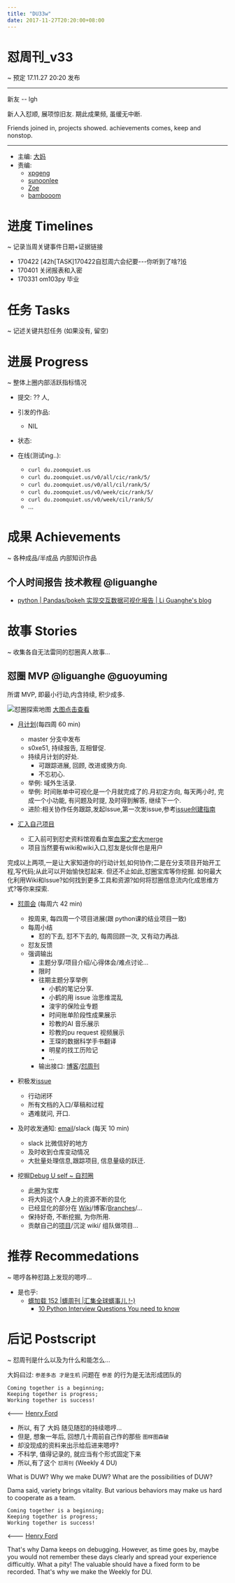 ```yaml
---
title: "DU33w"
date: 2017-11-27T20:20:00+08:00
---
```


# 怼周刊\_v33
\~ 预定 17.11.27 20:20 发布

---- 
新友
   -- lgh

新人入怼顺, 展项惊旧友.
期此成果频, 虽缓无中断.

Friends joined in, projects showed.
achievements comes, keep and nonstop.

---- 

- 主编: [大妈][1]
- 责编:
	+ [xpgeng][2]
	+ [sunoonlee][3]
	+ [Zoe][4]
	+ [bambooom][5]

# 进度 Timelines
\~ 记录当周关键事件日期+证据链接

- 170422 [42h\[TASK]170422自怼周六会纪要---你听到了啥?][6]
- 170401 关闭报表和入密
- 170331 om103py 毕业

# 任务 Tasks
\~ 记述关键共怼任务 (如果没有, 留空)




# 进展 Progress
\~ 整体上圈内部活跃指标情况

- 提交: ?? 人,
- 引发的作品:
	+ NIL
- 状态:


- 在线(测试ing..):
	+ `curl du.zoomquiet.us`
	+ `curl du.zoomquiet.us/v0/all/cic/rank/5/`
	+ `curl du.zoomquiet.us/v0/all/cil/rank/5/`
	+ `curl du.zoomquiet.us/v0/week/cic/rank/5/`
	+ `curl du.zoomquiet.us/v0/week/cil/rank/5/`
	+ ...


# 成果 Achievements
\~ 各种成品/半成品 内部知识作品
## 个人时间报告 技术教程 @liguanghe
- [python | Pandas/bokeh 实现交互数据可视化报告 | Li Guanghe's blog][7]

# 故事 Stories
\~ 收集各自无法雷同的怼圈真人故事...

## 怼圈 MVP @liguanghe @guoyuming

所谓 MVP, 即最小行动,内含持续, 积少成多. 

![怼圈探索地图][image-1]
[大图点击查看][8]
- [月计划][9](每四周 60 min)
	- master 分支中发布
	- s0xe51, 持续报告, 互相督促. 
	- 持续月计划的好处. 
		- 可跟踪进展, 回顾, 改进或换方向.
		- 不忘初心.  
	- 举例: 域外生活录.
	- 举例: 时间账单中可视化是一个月就完成了的.月初定方向, 每天两小时, 完成一个小功能, 有问题及时提, 及时得到解答, 继续下一个. 
	- 进阶:相关协作任务跟踪,发起Issue,第一次发issue,参考[issue创建指南][10]

- [汇入自己项目][11]
	- 汇入前可到怼史资料馆观看血案[血案之宏大merge][12]
	- 项目当然要有wiki和wiki入口,怼友是伙伴也是用户

完成以上两项,一是让大家知道你的行动计划,如何协作;二是在分支项目开始开工程,写代码;从此可以开始愉快怼起来. 但还不止如此,怼圈宝库等你挖掘. 如何最大化利用Wiki和Issue?如何找到更多工具和资源?如何将怼圈信息流内化成思维方式?等你来探索. 

- [怼周会][13] (每周六 42 min)
	- 按周来, 每四周一个项目进展(跟 python课的结业项目一致)
	- 每周小结
		- 怼的下去, 怼不下去的, 每周回顾一次, 又有动力再战.
	- 怼友反馈
	- 强调输出
		- 主题分享/项目介绍/心得体会/难点讨论...
		- 限时
		- 往期主题分享举例
			- 小鹤的笔记分享. 
			- 小鹤的用 issue 治思维混乱
			- 浚宇的保险业专题
			- 时间账单阶段性成果展示
			- 珍教的AI 音乐展示
			- 珍教的pu request 视频展示
			- 王琛的数据科学手书翻译
			- 明星的找工历险记
			- ...
		- 输出接口: [博客][14]/[怼周刊][15]

- 积极发[issue][16] 
	- 行动闭环
	- 所有文档的入口/草稿和过程
	- 遇难就问, 开口. 

- 及时收发通知: [email][17]/slack (每天 10 min)
	- slack 比微信好的地方
	- 及时收到仓库变动情况
	- 大批量处理信息,跟踪项目, 信息量级的跃迁. 

- 挖掘[Debug U self \~ 自怼圈][18]
	- 此圈为宝库
	- 将大妈这个人身上的资源不断的显化
	- 已经显化的部分在 [Wiki][19]/博客/[Branches][20]/... 
	- 保持好奇, 不断挖掘, 为你所用. 
	- 贡献自己的[项目][21]/沉淀 wiki/ 组队做项目...



# 推荐 Recommedations
\~ 嗯哼各种怼路上发现的嗯哼...

- 是也乎:
	+ [蠎加载 152 |蠎周刊 |汇集全球蠎事儿 !-)][22]
		* [10 Python Interview Questions You need to know][23]


# 后记 Postscript
\~ 怼周刊是什么以及为什么和能怎么...

大妈曰过: `参差多态 才是生机`
问题在 `参差` 的行为是无法形成团队的

	Coming together is a beginning; 
	Keeping together is progress; 
	Working together is success!

\<--- [Henry Ford][24]

- 所以, 有了 大妈 随见随怼的持续嗯哼...
- 但是, 想象一年后, 回想几十周前自己作的那些 `图样图森破` 
- 却没现成的资料来出示给后进来嗯哼?
- 不科学, 值得记录的, 就应当有个形式固定下来
- 所以,有了这个 `怼周刊` (Weekly 4 DU)

What is DUW?
Why we make DUW?
What are the possibilities of DUW?

Dama said, variety brings vitality.
But various behaviors may make us hard to cooperate as a team.

	Coming together is a beginning; 
	Keeping together is progress; 
	Working together is success!

\<--- [Henry Ford][25]

That's why Dama keeps on debugging.
However, as time goes by, maybe you would not remember these days clearly and spread your experience difficultly.
What a pity!
The valuable should have a fixed form to be recorded.
That's why we make the Weekly for DU.



[1]:	http://du.zoomquiet.io/2014-02/ac0-zq/
[2]:	http://du.zoomquiet.io/2017-04/about-xpgeng/
[3]:	http://du.zoomquiet.io/2017-04/about-sunoonlee/
[4]:	http://du.zoomquiet.io/2017-04/about-zoe/
[5]:	http://du.zoomquiet.io/2017-04/about-bambooom/
[6]:	https://github.com/DebugUself/du4proto/issues/72
[7]:	https://liguanghe.github.io/2017/11/21/PythonSumType/
[8]:	https://ws4.sinaimg.cn/large/006tKfTcgy1flse2nl7slj30zo0ay40t.jpg
[9]:	https://github.com/DebugUself/du4proto
[10]:	https://github.com/DebugUself/du4proto/wiki/HbUsageIssue
[11]:	https://github.com/DebugUself/du4proto/wiki/HbUsageGithubBranch
[12]:	https://github.com/DebugUself/du4proto/issues/191
[13]:	https://github.com/DebugUself/du4proto/wiki/DUMeeting
[14]:	https://github.com/DebugUself/debuguself.github.io/tree/master/_posts
[15]:	https://github.com/DebugUself/du4proto/wiki/DUWeekly
[16]:	https://github.com/DebugUself/du4proto/wiki/HbUsageIssue
[17]:	https://github.com/DebugUself/du4proto/wiki/HbGmail4maillist
[18]:	https://github.com/DebugUself
[19]:	https://github.com/DebugUself/du4proto/wiki
[20]:	https://github.com/DebugUself/du4proto/branches
[21]:	https://github.com/DebugUself/du4proto/wiki/DUAch
[22]:	http://weekly.pychina.org/importpython/importpython-152.html
[23]:	http://devarea.com/10-python-interview-questions-you-need-to-know/
[24]:	https://www.brainyquote.com/quotes/quotes/h/henryford121997.html
[25]:	https://www.brainyquote.com/quotes/quotes/h/henryford121997.html

[image-1]:	https://ws4.sinaimg.cn/large/006tKfTcgy1flse2nl7slj30zo0ay40t.jpg